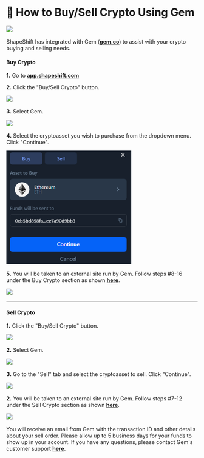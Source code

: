 # 💎 How to Buy/Sell Crypto Using Gem

![](<../../.gitbook/assets/image (231).png>)

ShapeShift has integrated with Gem ([**gem.co**](https://gem.co/)) to assist with your crypto buying and selling needs.

#### Buy Crypto

**1.** Go to [**app.shapeshift.com**](https://app.shapeshift.com/dashboard)

**2.** Click the "Buy/Sell Crypto" button.

![](<../../.gitbook/assets/image (200).png>)

**3.** Select Gem.

![](<../../.gitbook/assets/image (99).png>)

**4.** Select the cryptoasset you wish to purchase from the dropdown menu. Click "Continue".

![](<../../.gitbook/assets/image (16) (1).png>)

**5.** You will be taken to an external site run by Gem. Follow steps #8-16 under the Buy Crypto section as shown [**here**](../beta.shapeshift/how-to-buy-sell-crypto-using-gem.md).

![](<../../.gitbook/assets/image (59).png>)

***

#### Sell Crypto

**1.** Click the "Buy/Sell Crypto" button.

![](<../../.gitbook/assets/image (195).png>)

**2.** Select Gem.

![](<../../.gitbook/assets/image (140).png>)

**3.** Go to the "Sell" tab and select the cryptoasset to sell. Click "Continue".

![](<../../.gitbook/assets/image (100).png>)

**2.** You will be taken to an external site run by Gem. Follow steps #7-12 under the Sell Crypto section as shown [**here**](../beta.shapeshift/how-to-buy-sell-crypto-using-gem.md).

![](<../../.gitbook/assets/image (63).png>)

You will receive an email from Gem with the transaction ID and other details about your sell order. Please allow up to 5 business days for your funds to show up in your account. If you have any questions, please contact Gem's customer support [**here**](https://gem.co/).
